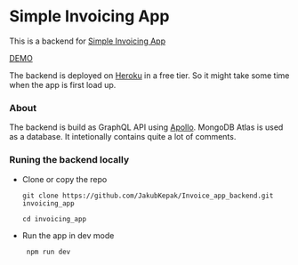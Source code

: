 # Simple Invoicing App

This is a backend for [Simple Invoicing App](https://github.com/JakubKepak/Invoice_app)

[DEMO](https://focused-stonebraker-2ab63c.netlify.app/)

The backend is deployed on [Heroku](https://www.heroku.com/) in a free tier. So it might take some time when the app is first load up.

### About
The backend is build as GraphQL API using [Apollo](https://www.apollographql.com/). MongoDB Atlas is used as a database. It intetionally contains quite a lot of comments.

### Runing the backend locally
- Clone or copy the repo
  ```
  git clone https://github.com/JakubKepak/Invoice_app_backend.git invoicing_app
  
  cd invoicing_app
  ```
- Run the app in dev mode
  ```
   npm run dev
  ```